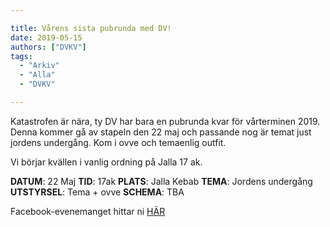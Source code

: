 ```yaml
---

title: Vårens sista pubrunda med DV!
date: 2019-05-15
authors: ["DVKV"]
tags:
  - "Arkiv"
  - "Alla"
  - "DVKV"

---
```


Katastrofen är nära, ty DV har bara en pubrunda kvar för vårterminen 2019. Denna kommer gå av stapeln den 22 maj och passande nog är temat just jordens undergång. Kom i ovve och temaenlig outfit.
  
Vi börjar kvällen i vanlig ordning på Jalla 17 ak.

 **DATUM**: 22 Maj
 **TID**: 17ak
 **PLATS**: Jalla Kebab
 **TEMA**: Jordens undergång
 **UTSTYRSEL**: Tema + ovve
 **SCHEMA**: TBA

Facebook-evenemanget hittar ni [HÄR](https://www.facebook.com/events/425453618002870/?active_tab=about)
